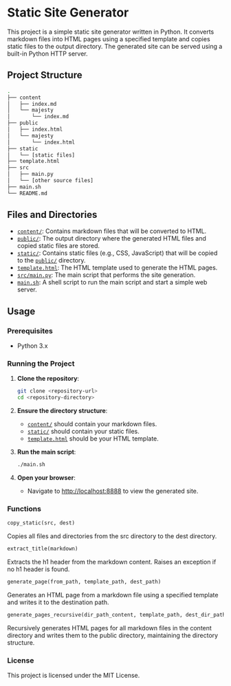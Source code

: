 # Static Site Generator

This project is a simple static site generator written in Python. It converts markdown files into HTML pages using a specified template and copies static files to the output directory. The generated site can be served using a built-in Python HTTP server.

## Project Structure

```bash
.
├── content
│   ├── index.md
│   └── majesty
│       └── index.md
├── public
│   ├── index.html
│   └── majesty
│       └── index.html
├── static
│   └── [static files]
├── template.html
├── src
│   ├── main.py
│   └── [other source files]
├── main.sh
└── README.md
```

## Files and Directories

- [`content/`](command:_github.copilot.openRelativePath?%5B%7B%22scheme%22%3A%22file%22%2C%22authority%22%3A%22%22%2C%22path%22%3A%22%2FUsers%2Fdimitrislivanas%2Frepos%2Fworkspace%2Fgithub.com%2FdimitrisLivanas%2Fstatic_site_generator%2Fcontent%2F%22%2C%22query%22%3A%22%22%2C%22fragment%22%3A%22%22%7D%2C%227260b9d7-b468-47d9-a7ba-74ea679f345f%22%5D "/Users/dimitrislivanas/repos/workspace/github.com/dimitrisLivanas/static_site_generator/content/"): Contains markdown files that will be converted to HTML.
- [`public/`](command:_github.copilot.openRelativePath?%5B%7B%22scheme%22%3A%22file%22%2C%22authority%22%3A%22%22%2C%22path%22%3A%22%2FUsers%2Fdimitrislivanas%2Frepos%2Fworkspace%2Fgithub.com%2FdimitrisLivanas%2Fstatic_site_generator%2Fpublic%2F%22%2C%22query%22%3A%22%22%2C%22fragment%22%3A%22%22%7D%2C%227260b9d7-b468-47d9-a7ba-74ea679f345f%22%5D "/Users/dimitrislivanas/repos/workspace/github.com/dimitrisLivanas/static_site_generator/public/"): The output directory where the generated HTML files and copied static files are stored.
- [`static/`](command:_github.copilot.openRelativePath?%5B%7B%22scheme%22%3A%22file%22%2C%22authority%22%3A%22%22%2C%22path%22%3A%22%2FUsers%2Fdimitrislivanas%2Frepos%2Fworkspace%2Fgithub.com%2FdimitrisLivanas%2Fstatic_site_generator%2Fstatic%2F%22%2C%22query%22%3A%22%22%2C%22fragment%22%3A%22%22%7D%2C%227260b9d7-b468-47d9-a7ba-74ea679f345f%22%5D "/Users/dimitrislivanas/repos/workspace/github.com/dimitrisLivanas/static_site_generator/static/"): Contains static files (e.g., CSS, JavaScript) that will be copied to the [`public/`](command:_github.copilot.openRelativePath?%5B%7B%22scheme%22%3A%22file%22%2C%22authority%22%3A%22%22%2C%22path%22%3A%22%2FUsers%2Fdimitrislivanas%2Frepos%2Fworkspace%2Fgithub.com%2FdimitrisLivanas%2Fstatic_site_generator%2Fpublic%2F%22%2C%22query%22%3A%22%22%2C%22fragment%22%3A%22%22%7D%2C%227260b9d7-b468-47d9-a7ba-74ea679f345f%22%5D "/Users/dimitrislivanas/repos/workspace/github.com/dimitrisLivanas/static_site_generator/public/") directory.
- [`template.html`](command:_github.copilot.openRelativePath?%5B%7B%22scheme%22%3A%22file%22%2C%22authority%22%3A%22%22%2C%22path%22%3A%22%2FUsers%2Fdimitrislivanas%2Frepos%2Fworkspace%2Fgithub.com%2FdimitrisLivanas%2Fstatic_site_generator%2Ftemplate.html%22%2C%22query%22%3A%22%22%2C%22fragment%22%3A%22%22%7D%2C%227260b9d7-b468-47d9-a7ba-74ea679f345f%22%5D "/Users/dimitrislivanas/repos/workspace/github.com/dimitrisLivanas/static_site_generator/template.html"): The HTML template used to generate the HTML pages.
- [`src/main.py`](command:_github.copilot.openRelativePath?%5B%7B%22scheme%22%3A%22file%22%2C%22authority%22%3A%22%22%2C%22path%22%3A%22%2FUsers%2Fdimitrislivanas%2Frepos%2Fworkspace%2Fgithub.com%2FdimitrisLivanas%2Fstatic_site_generator%2Fsrc%2Fmain.py%22%2C%22query%22%3A%22%22%2C%22fragment%22%3A%22%22%7D%2C%227260b9d7-b468-47d9-a7ba-74ea679f345f%22%5D "/Users/dimitrislivanas/repos/workspace/github.com/dimitrisLivanas/static_site_generator/src/main.py"): The main script that performs the site generation.
- [`main.sh`](command:_github.copilot.openRelativePath?%5B%7B%22scheme%22%3A%22file%22%2C%22authority%22%3A%22%22%2C%22path%22%3A%22%2FUsers%2Fdimitrislivanas%2Frepos%2Fworkspace%2Fgithub.com%2FdimitrisLivanas%2Fstatic_site_generator%2Fmain.sh%22%2C%22query%22%3A%22%22%2C%22fragment%22%3A%22%22%7D%2C%227260b9d7-b468-47d9-a7ba-74ea679f345f%22%5D "/Users/dimitrislivanas/repos/workspace/github.com/dimitrisLivanas/static_site_generator/main.sh"): A shell script to run the main script and start a simple web server.

## Usage

### Prerequisites

- Python 3.x

### Running the Project

1. **Clone the repository**:
    ```sh
    git clone <repository-url>
    cd <repository-directory>
    ```

2. **Ensure the directory structure**:
    - [`content/`](command:_github.copilot.openRelativePath?%5B%7B%22scheme%22%3A%22file%22%2C%22authority%22%3A%22%22%2C%22path%22%3A%22%2FUsers%2Fdimitrislivanas%2Frepos%2Fworkspace%2Fgithub.com%2FdimitrisLivanas%2Fstatic_site_generator%2Fcontent%2F%22%2C%22query%22%3A%22%22%2C%22fragment%22%3A%22%22%7D%2C%227260b9d7-b468-47d9-a7ba-74ea679f345f%22%5D "/Users/dimitrislivanas/repos/workspace/github.com/dimitrisLivanas/static_site_generator/content/") should contain your markdown files.
    - [`static/`](command:_github.copilot.openRelativePath?%5B%7B%22scheme%22%3A%22file%22%2C%22authority%22%3A%22%22%2C%22path%22%3A%22%2FUsers%2Fdimitrislivanas%2Frepos%2Fworkspace%2Fgithub.com%2FdimitrisLivanas%2Fstatic_site_generator%2Fstatic%2F%22%2C%22query%22%3A%22%22%2C%22fragment%22%3A%22%22%7D%2C%227260b9d7-b468-47d9-a7ba-74ea679f345f%22%5D "/Users/dimitrislivanas/repos/workspace/github.com/dimitrisLivanas/static_site_generator/static/") should contain your static files.
    - [`template.html`](command:_github.copilot.openRelativePath?%5B%7B%22scheme%22%3A%22file%22%2C%22authority%22%3A%22%22%2C%22path%22%3A%22%2FUsers%2Fdimitrislivanas%2Frepos%2Fworkspace%2Fgithub.com%2FdimitrisLivanas%2Fstatic_site_generator%2Ftemplate.html%22%2C%22query%22%3A%22%22%2C%22fragment%22%3A%22%22%7D%2C%227260b9d7-b468-47d9-a7ba-74ea679f345f%22%5D "/Users/dimitrislivanas/repos/workspace/github.com/dimitrisLivanas/static_site_generator/template.html") should be your HTML template.

3. **Run the main script**:
    ```sh
    ./main.sh
    ```

4. **Open your browser**:
    - Navigate to [http://localhost:8888](http://localhost:8888) to view the generated site.


### Functions
``` py
copy_static(src, dest)
```
Copies all files and directories from the src directory to the dest directory.

```py
extract_title(markdown)
```
Extracts the h1 header from the markdown content. Raises an exception if no h1 header is found.

```py
generate_page(from_path, template_path, dest_path)
```
Generates an HTML page from a markdown file using a specified template and writes it to the destination path.

```py
generate_pages_recursive(dir_path_content, template_path, dest_dir_path)
```
Recursively generates HTML pages for all markdown files in the content directory and writes them to the public directory, maintaining the directory structure.

### License
This project is licensed under the MIT License.
